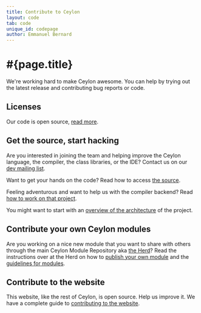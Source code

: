 ```yaml
---
title: Contribute to Ceylon  
layout: code
tab: code
unique_id: codepage
author: Emmanuel Bernard
---
```

# #{page.title}

We're working hard to make Ceylon awesome. You can help by 
trying out the latest release and contributing bug reports or 
code.

## Licenses

Our code is open source, [read more](licenses).

## Get the source, start hacking

Are you interested in joining the team and helping improve the 
Ceylon language, the compiler, the class libraries, or the IDE? 
Contact us on our 
[dev mailing list](http://groups.google.com/group/ceylon-dev).

Want to get your hands on the code? Read how to access 
[the source](source).

Feeling adventurous and want to help us with the compiler 
backend? Read [how to work on that project](contribute).

You might want to start with an 
[overview of the architecture](architecture) of the project.

## Contribute your own Ceylon modules

Are you working on a nice new module that you want to share with others through the main Ceylon Module Repository aka [the Herd](https://herd.ceylon-lang.org/)? Read the instructions over at the Herd on how to [publish your own module](https://herd.ceylon-lang.org/publish) and the
[guidelines for modules](https://herd.ceylon-lang.org/guidelines).

## Contribute to the website

This website, like the rest of Ceylon, is open source. Help us 
improve it. We have a complete guide to 
[contributing to the website](/code/website).

